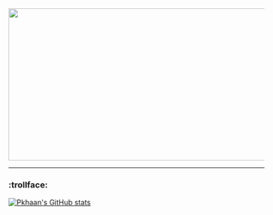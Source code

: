 <div align="center">
  <img src="https://media.giphy.com/media/23BvwqVQgscJa/giphy.gif" width="600" height="300"/>
</div>

---

### :trollface:


[![Pkhaan's GitHub stats](https://github-readme-stats.vercel.app/api?username=pkhaan)](https://github.com/pkhaan/github-readme-stats)




